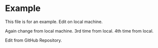 # Example
This file is for an example.
Edit on local machine.

Again change from local machine.
3rd time from local.
4th time from local.

Edit from GitHub Repository.
